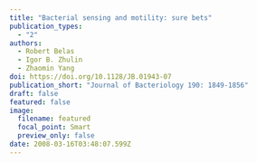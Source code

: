 ```yaml
---
title: "Bacterial sensing and motility: sure bets"
publication_types:
  - "2"
authors:
  - Robert Belas
  - Igor B. Zhulin
  - Zhaomin Yang
doi: https://doi.org/10.1128/JB.01943-07
publication_short: "Journal of Bacteriology 190: 1849-1856"
draft: false
featured: false
image:
  filename: featured
  focal_point: Smart
  preview_only: false
date: 2008-03-16T03:48:07.599Z
---
```

